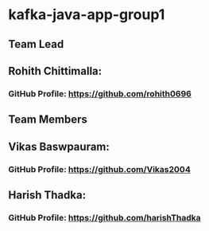 # kafka-java-app-group1

## Team Lead
## Rohith Chittimalla:

### GitHub Profile: https://github.com/rohith0696

## Team Members
## Vikas Baswpauram:

### GitHub Profile: https://github.com/Vikas2004

## Harish Thadka:
### GitHub Profile: https://github.com/harishThadka

